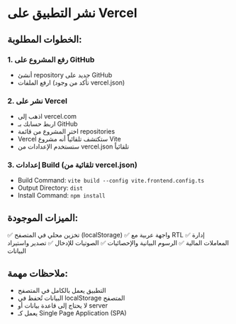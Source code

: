 # نشر التطبيق على Vercel

## الخطوات المطلوبة:

### 1. رفع المشروع على GitHub
- أنشئ repository جديد على GitHub
- ارفع الملفات (تأكد من وجود vercel.json)

### 2. نشر على Vercel
- اذهب إلى vercel.com
- اربط حسابك بـ GitHub
- اختر المشروع من قائمة repositories
- Vercel ستكتشف تلقائياً أنه مشروع Vite
- ستستخدم الإعدادات من vercel.json تلقائياً

### 3. إعدادات Build (تلقائية من vercel.json)
- Build Command: `vite build --config vite.frontend.config.ts`
- Output Directory: `dist`
- Install Command: `npm install`

## الميزات الموجودة:
✅ تخزين محلي في المتصفح (localStorage)
✅ واجهة عربية مع RTL
✅ إدارة المعاملات المالية
✅ الرسوم البيانية والإحصائيات
✅ الصوتيات للإدخال
✅ تصدير واستيراد البيانات

## ملاحظات مهمة:
- التطبيق يعمل بالكامل في المتصفح
- البيانات تُحفظ في localStorage المتصفح
- لا يحتاج إلى قاعدة بيانات أو server
- يعمل كـ Single Page Application (SPA)